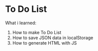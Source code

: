 # To Do List

What i learned:

1. How to make To Do List
2. How to save JSON data in localStorage
3. How to generate HTML with JS
